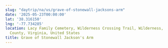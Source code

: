 ```yaml
---
slug: "daytrip/na/us/grave-of-stonewall-jacksons-arm"
date: '2025-05-23T00:00:00'
lat: '38.316150'
lng: '-77.734285'
location: Lacy Family Cemetery, Wilderness Crossing Trail, Wilderness, Spotsylvania
  County, Virginia, United States
title: Grave of Stonewall Jackson's Arm
---
```



